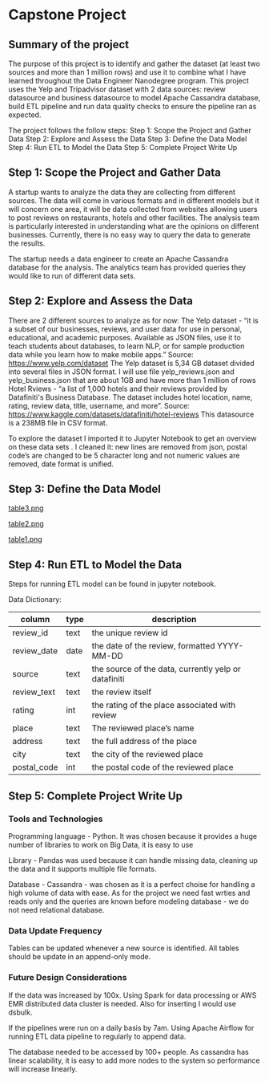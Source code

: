 # Capstone Project

## Summary of the project

The purpose of this project is to identify and gather the dataset (at least two sources and more than 1 million rows) and use it to combine what I have learned throughout the Data Engineer Nanodegree program.
This project uses the Yelp and Tripadvisor dataset with 2 data sources: review datasource and business datasource to model Apache Cassandra database, build ETL pipeline and run data quality checks to ensure the pipeline ran as expected.

The project follows the follow steps:
Step 1: Scope the Project and Gather Data
Step 2: Explore and Assess the Data
Step 3: Define the Data Model
Step 4: Run ETL to Model the Data
Step 5: Complete Project Write Up

## Step 1: Scope the Project and Gather Data

A startup wants to analyze the data they are collecting from different sources. The data will come in various formats and in different models but it will concern one area, it will be data collected from websites allowing users to post reviews on restaurants, hotels and other facilities. The analysis team is particularly interested in understanding what are the opinions on different businesses. Currently, there is no easy way to query the data to generate the results.

The startup needs a data engineer to create an Apache Cassandra database for the analysis. The analytics team has provided queries they would like to run of different data sets.

## Step 2: Explore and Assess the Data

There are 2 different sources to analyze as for now:
The Yelp dataset - “it is a subset of our businesses, reviews, and user data for use in personal, educational, and academic purposes. Available as JSON files, use it to teach students about databases, to learn NLP, or for sample production data while you learn how to make mobile apps.”
Source: https://www.yelp.com/dataset
The Yelp dataset is 5,34 GB dataset divided into several files in JSON format. I will use file yelp_reviews.json and yelp_business.json that are about 1GB  and have more than 1 million of rows
Hotel Rviews - “a list of 1,000 hotels and their reviews provided by Datafiniti's Business Database. The dataset includes hotel location, name, rating, review data, title, username, and more”.
Source: https://www.kaggle.com/datasets/datafiniti/hotel-reviews
This datasource is a 238MB file in CSV format.

To explore the dataset I imported it to Jupyter Notebook to get an overview on these data sets . I cleaned it: new lines are removed from json, postal code’s are changed to be 5 character long and not numeric values are removed, date format is unified.

## Step 3: Define the Data Model


[table3.png](assets/table3.png)

[table2.png](assets/table2.png)

[table1.png](assets/table1.png)

## Step 4: Run ETL to Model the Data

Steps for running ETL model can be found in jupyter notebook.

Data Dictionary:


| column      | type | description                                          |
| ------------- | ------ | ------------------------------------------------------ |
| review_id   | text | the unique review id                                 |
| review_date | date | the date of the review, formatted YYYY-MM-DD         |
| source      | text | the source of the data, currently yelp or datafiniti |
| review_text | text | the review itself                                    |
| rating      | int  | the rating of the place associated with review       |
| place       | text | The reviewed place’s name                           |
| address     | text | the full address of the place                        |
| city        | text | the city of the reviewed place                       |
| postal_code | int  | the postal code of the reviewed place                |

## Step 5: Complete Project Write Up

### Tools and Technologies
Programming language - Python. It was chosen because it provides a huge number of libraries to work on Big Data, it is easy to use 

Library - Pandas was used because it can handle missing data, cleaning up the data and it supports multiple file formats.

Database - Cassandra - was chosen as it is a perfect choise for handling a high volume of data with ease. As for the project we need fast wrties and reads only and the queries are known before modeling database - we do not need relational database.

### Data Update Frequency
Tables can be updated whenever a new source is identified. All tables should be update in an append-only mode.

### Future Design Considerations

If the data was increased by 100x.
Using Spark for data processing or AWS EMR distributed data cluster is needed. Also for inserting I would use dsbulk.

If the pipelines were run on a daily basis by 7am.
Using Apache Airflow for running ETL data pipeline to regularly to append data.

The database needed to be accessed by 100+ people.
As cassandra has linear scalability, it is easy to add more nodes to the system so performance will increase linearly.
